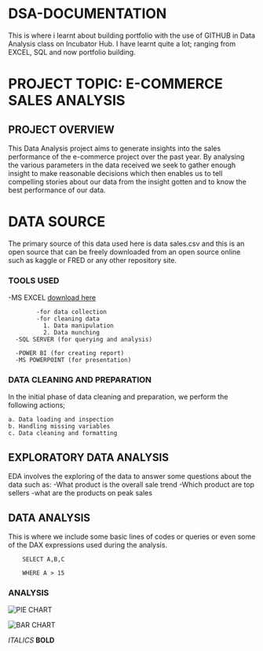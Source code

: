 # DSA-DOCUMENTATION
This is where i learnt about building portfolio with the use of GITHUB in Data Analysis class on Incubator Hub.
I have learnt quite a lot; ranging from EXCEL, SQL and now portfolio building.

# PROJECT TOPIC: E-COMMERCE SALES ANALYSIS

## PROJECT OVERVIEW
This Data Analysis project aims to generate insights into the sales performance of the e-commerce project over the past year. 
By analysing the various parameters in the data received we seek to gather enough insight to make reasonable decisions which 
then enables us to tell compelling stories about our data from the insight gotten and to know the best performance of our data.  

# DATA SOURCE
The primary source of this data used here is data sales.csv and this is an open source that can be freely downloaded 
from an open source online such as kaggle or FRED or any other repository site.

### TOOLS USED
 -MS EXCEL [download here](https://www.microsoft.com)
      
            -for data collection
            -for cleaning data
              1. Data manipulation 
              2. Data munching 
      -SQL SERVER (for querying and analysis)

      -POWER BI (for creating report)      
      -MS POWERPOINT (for presentation)

### DATA CLEANING AND PREPARATION
In the initial phase of data cleaning and preparation, we perform the following actions;
    
    a. Data loading and inspection
    b. Handling missing variables
    c. Data cleaning and formatting
    
## EXPLORATORY DATA ANALYSIS
EDA involves the exploring of the data to answer some questions about the data such as:
    -What product is the overall sale trend
    -Which product are top sellers
    -what are the products on peak sales

## DATA ANALYSIS
This is where we include some basic lines of codes or queries or even some of the DAX 
expressions used during the analysis.

        SELECT A,B,C

        WHERE A > 15
    

### ANALYSIS
![PIE CHART](https://github.com/user-attachments/assets/d9da6b4e-1cb1-4f70-98d3-713ed7d11c91)




![BAR CHART](https://github.com/user-attachments/assets/1f6bb122-b3f0-4fa9-ab50-2951d1886a46)





*ITALICS*
**BOLD**





